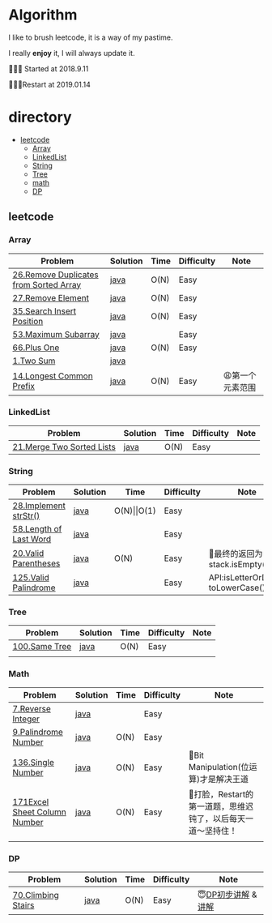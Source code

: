 # Algorithm

I like to brush leetcode, it is a way of my pastime.

I really **enjoy** it, I will always update it.

🎉🎉🎉 Started at 2018.9.11

🙈🙈🙈Restart at 2019.01.14

# directory

- [leetcode](#0)
  - [Array](#1)
  - [LinkedList](#2)
  - [String](#3)
  - [Tree](#4)
  - [math](#5)
  - [DP](#6)

<h2 id = 0>leetcode</h3>
<h3 id = 1>Array</h4>


| Problem                                                      | Solution                                                     | Time | Difficulty | Note            |
| ------------------------------------------------------------ | ------------------------------------------------------------ | ---- | ---------- | --------------- |
| [26.Remove Duplicates from Sorted Array](https://leetcode.com/problems/remove-duplicates-from-sorted-array) | [java](https://github.com/tujietg/Algorithm/blob/master/leetcode/Array/No26.java) | O(N) | Easy       |                 |
| [27.Remove Element](https://leetcode.com/problems/remove-element) | [java](https://github.com/tujietg/Algorithm/blob/master/leetcode/Array/No27.java) | O(N) | Easy       |                 |
| [35.Search Insert Position](https://leetcode.com/problems/search-insert-position) | [java](https://github.com/tujietg/Algorithm/blob/master/leetcode/Array/No35.java) | O(N) | Easy       |                 |
| [53.Maximum Subarray](https://leetcode.com/problems/maximum-subarray) | [java](https://github.com/tujietg/Algorithm/blob/master/leetcode/Array/No53.java) |      | Easy       |                 |
| [66.Plus One](https://leetcode.com/problems/plus-one)        | [java](https://github.com/tujietg/Algorithm/blob/master/leetcode/Array/No66.java) | O(N) | Easy       |                 |
| [1.Two Sum](https://leetcode.com/problems/two-sum)           | [java](https://github.com/tujietg/Algorithm/blob/master/Array/No1.java) |      |            |                 |
| [14.Longest Common Prefix](https://leetcode.com/problems/longest-common-prefix) | [java](https://github.com/tujietg/Algorithm/blob/master/leetcode/Array/No14.java) | O(N) | Easy       | 😩第一个元素范围 |

<h3 id = 2>LinkedList</h4>

| Problem                                                      | Solution                                                     | Time | Difficulty | Note |
| ------------------------------------------------------------ | ------------------------------------------------------------ | ---- | ---------- | ---- |
| [21.Merge Two Sorted Lists](https://leetcode.com/problems/merge-two-sorted-lists) | [java](https://github.com/tujietg/Algorithm/blob/master/leetcode/LinkedList/No21.java) | O(N) | Easy       |      |

<h3 id = 3>String</h4>

| Problem                                                      | Solution                                                     | Time         | Difficulty | Note                                |
| ------------------------------------------------------------ | ------------------------------------------------------------ | ------------ | ---------- | ----------------------------------- |
| [28.Implement strStr()](https://leetcode.com/problems/implement-strstr) | [java](https://github.com/tujietg/Algorithm/blob/master/leetcode/String/No28.java) | O(N)\|\|O(1) | Easy       |                                     |
| [58.Length of Last Word](https://leetcode.com/problems/length-of-last-word) | [java](https://github.com/tujietg/Algorithm/blob/master/leetcode/String/No58.java) |              | Easy       |                                     |
| [20.Valid Parentheses](https://leetcode.com/problems/valid-parentheses) | [java](https://github.com/tujietg/Algorithm/blob/master/leetcode/String/No20.java) | O(N)         | Easy       | 🤣最终的返回为stack.isEmpty()        |
| [125.Valid Palindrome](https://leetcode.com/problems/valid-palindrome) | [java](https://github.com/tujietg/Algorithm/blob/master/leetcode/String/No125.java) |              | Easy       | API:isLetterOrDigit() toLowerCase() |

<h3 id = 4>Tree</h3>

| Problem                                                  | Solution                                                     | Time | Difficulty | Note |
| -------------------------------------------------------- | ------------------------------------------------------------ | ---- | ---------- | ---- |
| [100.Same Tree](https://leetcode.com/problems/same-tree) | [java](https://github.com/tujietg/Algorithm/blob/master/leetcode/Tree/No100.java) | O(N) | Easy       |      |
|                                                          |                                                              |      |            |      |

<h3 id = 5>Math</h3>

| Problem                                                      | Solution                                                     | Time | Difficulty | Note                                                         |
| ------------------------------------------------------------ | ------------------------------------------------------------ | ---- | ---------- | ------------------------------------------------------------ |
| [7.Reverse Integer](https://leetcode.com/problems/reverse-integer) | [java](https://github.com/tujietg/Algorithm/blob/master/leetcode/math/No07.java) |      | Easy       |                                                              |
| [9.Palindrome Number](https://leetcode.com/problems/palindrome-number) | [java](https://github.com/tujietg/Algorithm/blob/master/leetcode/math/No09.java) | O(N) | Easy       |                                                              |
| [136.Single Number](https://leetcode.com/problems/single-number) | [java](https://github.com/tujietg/Algorithm/blob/master/leetcode/math/No136.java) | O(N) | Easy       | 🤣Bit Manipulation(位运算)才是解决王道                        |
| [171Excel Sheet Column Number](https://leetcode.com/problems/excel-sheet-column-number) | [java](https://github.com/tujietg/Algorithm/blob/master/leetcode/math/No171.java) | O(N) | Easy       | 🙈打脸，Restart的第一道题，思维迟钝了，以后每天一道～坚持住！ |
|                                                              |                                                              |      |            |                                                              |

<h3 id="6">DP</h3>

| Problem                                                      | Solution                                                     | Time | Difficulty | Note                                                         |
| ------------------------------------------------------------ | ------------------------------------------------------------ | ---- | ---------- | ------------------------------------------------------------ |
| [70.Climbing Stairs](https://leetcode.com/problems/climbing-stairs) | [java](https://github.com/tujietg/Algorithm/blob/master/leetcode/DP/No70.java) | O(N) | Easy       | 😇[DP初步讲解](https://leetcode.com/articles/climbing-stairs/) & [讲解](https://leetcode.com/problems/climbing-stairs/discuss/163347/Python-3000DP-or-tm) |





